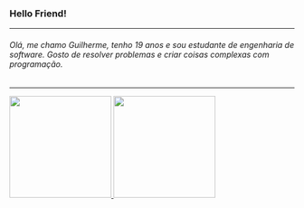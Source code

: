### Hello Friend!
---

###### Olá, me chamo Guilherme, tenho 19 anos e sou estudante de engenharia de software. Gosto de resolver problemas e criar coisas complexas com programação.

---

<div align="left">
  <a href="https://github.com/korsbit">
    <img height="180em" src="https://github-readme-stats.vercel.app/api?username=korsbit&show_icons=true&theme=dark&include_all_commits=true&count_private=true"/>
    <img height="180em" src="https://github-readme-stats.vercel.app/api/top-langs/?username=korsbit&layout=compact&langs_count=7&theme=dark"/>
</div>
